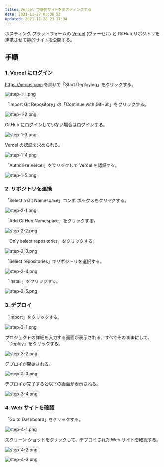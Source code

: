 ```yaml
---
title: Vercel で静的サイトをホスティングする
date: 2021-11-27 03:36:52
updated: 2021-11-28 23:17:34
---
```


ホスティング プラットフォームの [Vercel][1] (ヴァーセル) と GitHub リポジトリを連携させて静的サイトを公開する。
<!-- more -->
## 手順

### 1. Vercel にログイン

https://vercel.com を開いて「Start Deploying」をクリックする。

![step-1-1.png](hosting-static-site-with-vercel/step-1-1.png)

「Import Git Repository」の「Continue with GitHub」をクリックする。

![step-1-2.png](hosting-static-site-with-vercel/step-1-2.png)

GitHub にログインしていない場合はログインする。

![step-1-3.png](hosting-static-site-with-vercel/step-1-3.png)

Vercel の認証を求められる。

![step-1-4.png](hosting-static-site-with-vercel/step-1-4.png)

「Authorize Vercel」をクリックして Vercel を認証する。

![step-1-5.png](hosting-static-site-with-vercel/step-1-5.png)

### 2. リポジトリを連携

「Select a Git Namespace」コンボ ボックスをクリックする。

![step-2-1.png](hosting-static-site-with-vercel/step-2-1.png)

「Add GitHub Namespace」をクリックする。

![step-2-2.png](hosting-static-site-with-vercel/step-2-2.png)

「Only select repositories」をクリックする。

![step-2-3.png](hosting-static-site-with-vercel/step-2-3.png)

「Select repositories」でリポジトリを選択する。

![step-2-4.png](hosting-static-site-with-vercel/step-2-4.png)

「Install」をクリックする。

![step-2-5.png](hosting-static-site-with-vercel/step-2-5.png)

### 3. デプロイ

「Import」をクリックする。

![step-3-1.png](hosting-static-site-with-vercel/step-3-1.png)

プロジェクトの詳細を入力する画面が表示される。すべてそのままにして、「Deploy」をクリックする。

![step-3-2.png](hosting-static-site-with-vercel/step-3-2.png)

デプロイが開始される。

![step-3-3.png](hosting-static-site-with-vercel/step-3-3.png)

デプロイが完了すると以下の画面が表示される。

![step-3-4.png](hosting-static-site-with-vercel/step-3-4.png)

### 4. Web サイトを確認

「Go to Dashboard」をクリックする。

![step-4-1.png](hosting-static-site-with-vercel/step-4-1.png)

スクリーン ショットをクリックして、デプロイされた Web サイトを確認する。

![step-4-2.png](hosting-static-site-with-vercel/step-4-2.png)

![step-4-3.png](hosting-static-site-with-vercel/step-4-3.png)

[1]: https://vercel.com

